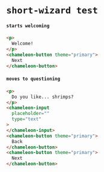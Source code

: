 # `short-wizard test`

#### `starts welcoming`

```html
<p>
  Welcome!
</p>
<chameleon-button theme="primary">
  Next
</chameleon-button>

```

#### `moves to questioning`

```html
<p>
  Do you like... shrimps?
</p>
<chameleon-input
  placeholder=""
  type="text"
>
</chameleon-input>
<chameleon-button theme="primary">
  Back
</chameleon-button>
<chameleon-button theme="primary">
  Next
</chameleon-button>

```

